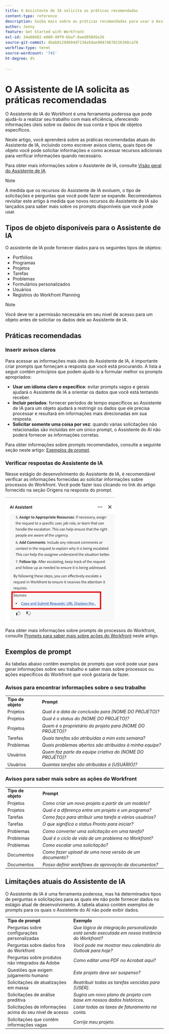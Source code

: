 ```yaml
---
title: O Assistente de IA solicita as práticas recomendadas
content-type: reference
description: Saiba mais sobre as práticas recomendadas para usar o Assistente de IA e exiba uma lista de exemplos de prompts.
author: Jenny
feature: Get Started with Workfront
exl-id: 34a60482-e060-49f9-bbaf-8aed85845e26
source-git-commit: 4bab0129d694d7134a5dae90474678226368ca78
workflow-type: tm+mt
source-wordcount: '741'
ht-degree: 4%

---
```


# O Assistente de IA solicita as práticas recomendadas

O Assistente de IA do Workfront é uma ferramenta poderosa que pode ajudá-lo a realizar seu trabalho com mais eficiência, oferecendo informações úteis sobre os dados de sua conta e tipos de objetos específicos.

Neste artigo, você aprenderá sobre as práticas recomendadas atuais do Assistente de IA, incluindo como escrever avisos claros, quais tipos de objeto você pode solicitar informações e como acessar recursos adicionais para verificar informações quando necessário.

Para obter mais informações sobre o Assistente de IA, consulte [Visão geral do Assistente de IA](/help/quicksilver/workfront-basics/ai-assistant/ai-assistant-overview.md).

>[!NOTE]
>
>À medida que os recursos do Assistente de IA evoluem, o tipo de solicitações e perguntas que você pode fazer se expande. Recomendamos revisitar este artigo à medida que novos recursos do Assistente de IA são lançados para saber mais sobre os prompts disponíveis que você pode usar.


## Tipos de objeto disponíveis para o Assistente de IA

O assistente de IA pode fornecer dados para os seguintes tipos de objetos:

* Portfólios
* Programas
* Projetos
* Tarefas
* Problemas
* Formulários personalizados
* Usuários
* Registros do Workfront Planning

>[!NOTE]
>
>Você deve ter a permissão necessária em seu nível de acesso para um objeto antes de solicitar os dados dele ao Assistente de IA.

## Práticas recomendadas

### Inserir avisos claros

Para acessar as informações mais úteis do Assistente de IA, é importante criar prompts que forneçam a resposta que você está procurando. A lista a seguir contém princípios que podem ajudá-lo a formular melhor os prompts apropriados:

* **Usar um idioma claro e específico**: evitar prompts vagos e gerais ajudará o Assistente de IA a orientar os dados que você está tentando receber.
* **Incluir períodos**: fornecer períodos de tempo específicos ao Assistente de IA para um objeto ajudará a restringir os dados que ele precisa processar e resultará em informações mais direcionadas em sua resposta.
* **Solicitar somente uma coisa por vez**: quando várias solicitações não relacionadas são incluídas em um único prompt, o Assistente do AI não poderá fornecer as informações corretas.

Para obter informações sobre prompts recomendados, consulte a seguinte seção neste artigo: [Exemplos de prompt](#prompt-examples).


### Verificar respostas do Assistente de IA

Nesse estágio do desenvolvimento do Assistente de IA, é recomendável verificar as informações fornecidas ao solicitar informações sobre processos do Workfront. Você pode fazer isso clicando no link do artigo fornecido na seção Origens na resposta do prompt.

![Seção de fontes](assets/sources-section.png)

Para obter mais informações sobre prompts de processos do Workfront, consulte [Prompts para saber mais sobre ações do Workfront](#prompts-to-learn-about-workfront-actions) neste artigo.


## Exemplos de prompt

As tabelas abaixo contêm exemplos de prompts que você pode usar para gerar informações sobre seu trabalho e saber mais sobre processos ou ações específicos do Workfront que você gostaria de fazer.

### Avisos para encontrar informações sobre o seu trabalho

<table>
    <tr>
        <td><b>Tipo de objeto</b></td>
        <td><b>Prompt</b></td>
    </tr>
        <tr>
        <td>Projetos</td>
        <td><em>Qual é a data de conclusão para [NOME DO PROJETO]?</em>
        </td>
    </tr>
    <tr>
        <td>Projetos</td>
        <td><em>Qual é o status do [NOME DO PROJETO]?</em>
        </td>
    </tr>
    <tr>
        <td>Projetos </td>
        <td><em>Quem é o proprietário do projeto para [NOME DO PROJETO]?</em></td>
    </tr>
    <tr>
        <td>Tarefas</td>
        <td><em>Quais tarefas são atribuídas a mim esta semana?</em></td>
    </tr>
       <tr>
        <td>Problemas </td>
        <td><em>Quais problemas abertos são atribuídos à minha equipe?</em></td>
           <tr>
        <td>Usuários</td>
        <td><em>Quem faz parte da equipe criativa do [NOME DO PROJETO]?</em></td>
    </tr>
           <tr>
        <td>Usuários </td>
        <td><em>Quantas tarefas são atribuídas a [USUÁRIO]?</em></td>
    </tr>
   </table>


### Avisos para saber mais sobre as ações do Workfront

<table>
    <tr>
        <td><b>Tipo de objeto</b></td>
        <td><b>Prompt</b></td>
    </tr>
    <tr>
        <td>Projetos</td>
        <td><em>Como criar um novo projeto a partir de um modelo?</em>
        </td>
    </tr>
    <tr>
        <td>Projetos </td>
        <td><em>Qual é a diferença entre um projeto e um programa?</em></td>
    </tr>
    <tr>
        <td>Tarefas</td>
        <td><em>Como faço para atribuir uma tarefa a vários usuários?</em></td>
    </tr>
       <tr>
        <td>Tarefas</td>
        <td><em>O que significa o status Pronto para iniciar?</em></td>
    </tr>
       <tr>
        <td>Problemas </td>
        <td><em>Como converter uma solicitação em uma tarefa?</em></td>
    </tr>
           <tr>
        <td>Problemas </td>
        <td><em>Qual é o ciclo de vida de um problema no Workfront?</em></td>
    </tr>
        </tr>
           <tr>
        <td>Problemas </td>
        <td><em>Como escalar uma solicitação?</em></td>
    </tr>
           <tr>
        <td>Documentos</td>
        <td><em>Como fazer upload de uma nova versão de um documento?</em></td>
    </tr>
           <tr>
        <td>Documentos </td>
        <td><em>Posso definir workflows de aprovação de documentos?</em></td>
    </tr>
   </table>


## Limitações atuais do Assistente de IA

O Assistente de IA é uma ferramenta poderosa, mas há determinados tipos de perguntas e solicitações para as quais ele não pode fornecer dados no estágio atual de desenvolvimento. A tabela abaixo contém exemplos de prompts para os quais o Assistente do AI não pode exibir dados.

<table>
    <tr>
        <td><b>Tipo de prompt</b></td>
        <td><b>Exemplo</b></td>
    </tr>
    <tr>
        <td>Perguntas sobre configurações personalizadas</td>
        <td><em>Que lógica de integração personalizada está sendo executada em nossa instância do Workfront?</em>
        </td>
    </tr>
    <tr>
        <td>Perguntas sobre dados fora do Workfront </td>
        <td><em>Você pode me mostrar meu calendário do Outlook para hoje?</em></td>
    </tr>
             <tr>
        <td>Perguntas sobre produtos não integrados da Adobe </td>
        <td><em>Como editar uma PDF no Acrobat aqui?</em></td>
         <tr>
        <td>Questões que exigem julgamento humano</td>
        <td><em>Este projeto deve ser suspenso?</em></td>
    </tr>
    </tr>
       <tr>
        <td>Solicitações de atualizações em massa</td>
        <td><em>Reatribuir todas as tarefas vencidas para [USER].</em></td>
    </tr>
       <tr>
        <td>Solicitações de análise preditiva</td>
        <td><em>Sugira um novo plano de projeto com base em nossos dados históricos.</em></td>
    </tr>
           <tr>
        <td>Solicitações de informações acima do seu nível de acesso</td>
        <td><em>Listar todas as taxas de faturamento na conta.</em></td>
    </tr>
           <tr>
        <td>Solicitações que contêm informações vagas </td>
        <td><em>Corrija meu projeto.</em></td>
    </tr>
   </table>
